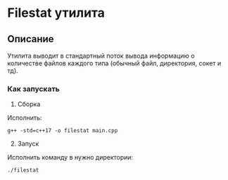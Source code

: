 # Filestat утилита

## Описание

Утилита выводит в стандартный поток вывода информацию о количестве файлов каждого типа (обычный файл, директория, сокет и тд).

### Как запускать

1. Сборка

Исполнить:
```
g++ -std=c++17 -o filestat main.cpp
```

2. Запуск

Исполнить команду в нужно директории:
```
./filestat
```

